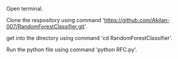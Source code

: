 Open terminal.

Clone the respository using command 'https://github.com/Akilan-007/RandomForestClassifier.git'.

get into the directory using command 'cd RandomForestClassifier'.

Run the python file using command 'python RFC.py'.
